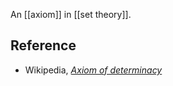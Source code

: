 

An [[axiom]] in [[set theory]].

## Reference

* Wikipedia, _[Axiom of determinacy](http://en.wikipedia.org/wiki/Axiom_of_determinacy)_

